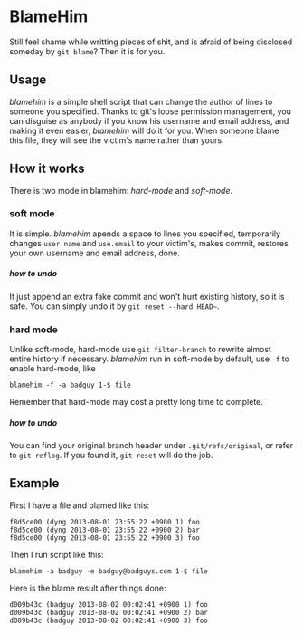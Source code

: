 # BlameHim

Still feel shame while writting pieces of shit, and is afraid of being disclosed someday by `git blame`? Then it is for you.

## Usage

*blamehim* is a simple shell script that can change the author of lines to someone you specified. Thanks to git's loose permission management, you can disguise as anybody if you know his username and email address, and making it even easier, *blamehim* will do it for you. When someone blame this file, they will see the victim's name rather than yours.

## How it works

There is two mode in blamehim: *hard-mode* and *soft-mode*.

### soft mode
It is simple. *blamehim* apends a space to lines you specified, temporarily changes `user.name` and `use.email` to your victim's, makes commit, restores your own username and email address, done.
##### how to undo
It just append an extra fake commit and won't hurt existing history, so it is safe. You can simply undo it by `git reset --hard HEAD~`.

### hard mode
Unlike soft-mode, hard-mode use `git filter-branch` to rewrite almost entire history if necessary. *blamehim* run in soft-mode by default, use `-f` to enable hard-mode, like

    blamehim -f -a badguy 1-$ file

Remember that hard-mode may cost a pretty long time to complete.

##### how to undo
You can find your original branch header under `.git/refs/original`, or refer to `git reflog`. If you found it, `git reset` will do the job.

## Example

First I have a file and blamed like this:

    f8d5ce00 (dyng 2013-08-01 23:55:22 +0900 1) foo
    f8d5ce00 (dyng 2013-08-01 23:55:22 +0900 2) bar
    f8d5ce00 (dyng 2013-08-01 23:55:22 +0900 3) foo

Then I run script like this:

    blamehim -a badguy -e badguy@badguys.com 1-$ file

Here is the blame result after things done:

    d009b43c (badguy 2013-08-02 00:02:41 +0900 1) foo
    d009b43c (badguy 2013-08-02 00:02:41 +0900 2) bar
    d009b43c (badguy 2013-08-02 00:02:41 +0900 3) foo
